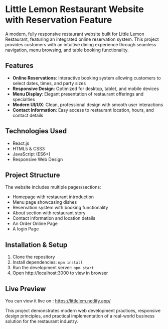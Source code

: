 # Little Lemon Restaurant Website with Reservation Feature

A modern, fully responsive restaurant website built for Little Lemon Restaurant, featuring an integrated online reservation system. This project provides customers with an intuitive dining experience through seamless navigation, menu browsing, and table booking functionality.

## Features

- **Online Reservations**: Interactive booking system allowing customers to select dates, times, and party sizes
- **Responsive Design**: Optimized for desktop, tablet, and mobile devices
- **Menu Display**: Elegant presentation of restaurant offerings and specialties
- **Modern UI/UX**: Clean, professional design with smooth user interactions
- **Contact Information**: Easy access to restaurant location, hours, and contact details

## Technologies Used

- React.js
- HTML5 & CSS3
- JavaScript (ES6+)
- Responsive Web Design
  

## Project Structure

The website includes multiple pages/sections:
- Homepage with restaurant introduction
- Menu page showcasing dishes
- Reservation system with booking functionality
- About section with restaurant story
- Contact information and location details
- An Order Online Page
- A login Page

## Installation & Setup

1. Clone the repository
2. Install dependencies: `npm install`
3. Run the development server: `npm start`
4. Open http://localhost:3000 to view in browser

## Live Preview
You can view it live on : https://littlelem.netlify.app/

This project demonstrates modern web development practices, responsive design principles, and practical implementation of a real-world business solution for the restaurant industry.
